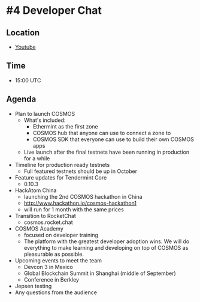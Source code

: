 # #4 Developer Chat

## Location
* [Youtube](https://www.youtube.com/watch?v=dSrOyp9iAro)

## Time
* 15:00 UTC

## Agenda
* Plan to launch COSMOS
  * What's included:
    * Ethermint as the first zone
    * COSMOS hub that anyone can use to connect a zone to
    * COSMOS SDK that everyone can use to build their own COSMOS apps
  * Live launch after the final testnets have been running in production for a while
* Timeline for production ready testnets
  * Full featured testnets should be up in October
* Feature updates for Tendermint Core
  * 0.10.3
* HackAtom China
  * launching the 2nd COSMOS hackathon in China
  * http://www.hackathon.io/cosmos-hackathon1
  * will run for 1 month with the same prices
* Transition to RocketChat
  * cosmos.rocket.chat
* COSMOS Academy
  * focused on developer training
  * The platform with the greatest developer adoption wins. We will do everything to make learning and developing on top of COSMOS as pleasurable as possible.
* Upcoming events to meet the team
  * Devcon 3 in Mexico
  * Global Blockchain Summit in Shanghai (middle of September)
  * Conference in Berkley 
* Jepsen testing
* Any questions from the audience
